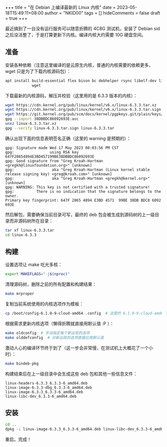 +++
title = "在 Debian 上编译最新的 Linux 内核"
date = 2023-05-18T15:49:11+08:00
author = "NKID00"
tags = []
hideComments = false
draft = true
+++

最近搞到了一台没有运行服务可以随意折腾的 4C8G 测试机，安装了 Debian sid 之后没活整了，于是打算更新下内核。编译内核大约需要 10G 硬盘空间。

## 准备

安装各种依赖（注意这里编译的是云原生内核，普通的内核需要的依赖更多，wget 只是为了下载内核源码包）：

```sh
apt install build-essential flex bison bc debhelper rsync libelf-dev libssl-dev pahole lz4 \
            wget
```

下载最新的内核源码，解压并校验（这里用的是 6.3.3 版本的内核）：

```sh
wget https://cdn.kernel.org/pub/linux/kernel/v6.x/linux-6.3.3.tar.xz
wget https://cdn.kernel.org/pub/linux/kernel/v6.x/linux-6.3.3.tar.sign
wget https://git.kernel.org/pub/scm/docs/kernel/pgpkeys.git/plain/keys/38DBBDC86092693E.asc  # 数字签名对应的公钥
gpg --import 38DBBDC86092693E.asc
unxz linux-6.3.3.tar.xz
gpg --verify linux-6.3.3.tar.sign linux-6.3.3.tar
```

确认出现下面的信息表明签名正确（这里的 warning 是预期的）：

```
gpg: Signature made Wed 17 May 2023 08:03:56 PM CST
gpg:                using RSA key 647F28654894E3BD457199BE38DBBDC86092693E
gpg: Good signature from "Greg Kroah-Hartman <gregkh@linuxfoundation.org>" [unknown]
gpg:                 aka "Greg Kroah-Hartman (Linux kernel stable release signing key) <greg@kroah.com>" [unknown]
gpg:                 aka "Greg Kroah-Hartman <gregkh@kernel.org>" [unknown]
gpg: WARNING: This key is not certified with a trusted signature!
gpg:          There is no indication that the signature belongs to the owner.
Primary key fingerprint: 647F 2865 4894 E3BD 4571  99BE 38DB BDC8 6092 693E
```

然后解包，需要确保当前目录可写，最终的 deb 包会被生成到源码树的上一级目录而非源码树所在目录：

```sh
tar xf linux-6.3.3.tar
cd linux-6.3.3
```

## 构建

设置选项让 make 吃光多核：

```sh
export MAKEFLAGS="-j$(nproc)"
```

清理源码树，删除之前的所有配置和构建结果：

```sh
make mrproper
```

复制当前系统使用的内核选项作为模板：

```sh
cp /boot/config-6.1.0-9-cloud-amd64 .config  # 这里的 6.1.0-9-cloud-amd64 是当前的内核版本
```

根据需求更新内核选项（懒得折腾就直接用默认值 :P ）：

```sh
make oldconfig  # 手动指定每个新出现的选项
make olddefconfig  # 对新出现的选项直接应用默认值
```

激动人心的编译环节终于到了（这一步会非常慢，在测试机上大概花了一个小时）：

```sh
make bindeb-pkg
```

构建结束后在上一级目录中会生成这些 deb 包和其他一些信息文件：

```
linux-headers-6.3.3_6.3.3-6_amd64.deb
linux-image-6.3.3-dbg_6.3.3-6_amd64.deb
linux-image-6.3.3_6.3.3-6_amd64.deb
linux-libc-dev_6.3.3-6_amd64.deb
```

## 安装

```sh
cd ..
dpkg -i linux-image-6.3.3_6.3.3-6_amd64.deb linux-libc-dev_6.3.3-6_amd64.deb
```

重启。完成！
